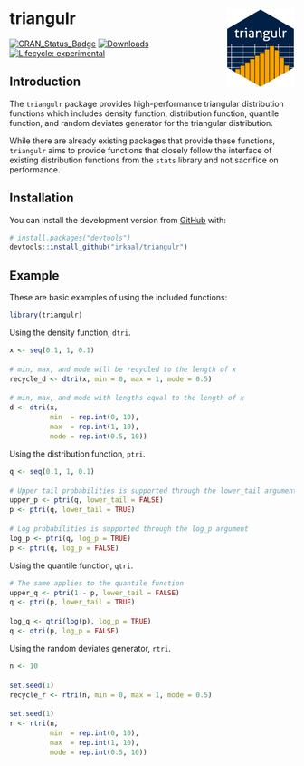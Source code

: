 
<!-- README.md is generated from README.Rmd. Please edit that file -->

# triangulr <a href="https://irkaal.github.io/triangulr"><img src="man/figures/logo.png" align="right" height="139" /></a>

[![CRAN\_Status\_Badge](http://www.r-pkg.org/badges/version/triangulr)](http://cran.r-project.org/web/packages/triangulr)
[![Downloads](http://cranlogs.r-pkg.org/badges/triangulr)](http://cran.rstudio.com/package=triangulr)
[![Lifecycle:
experimental](https://img.shields.io/badge/lifecycle-experimental-orange.svg)](https://www.tidyverse.org/lifecycle/#experimental)

## Introduction

The `triangulr` package provides high-performance triangular
distribution functions which includes density function, distribution
function, quantile function, and random deviates generator for the
triangular distribution.

While there are already existing packages that provide these functions,
`triangulr` aims to provide functions that closely follow the interface
of existing distribution functions from the `stats` library and not
sacrifice on performance.

## Installation

<!-- You can install the released version of triangulr from [CRAN](https://CRAN.R-project.org) with: -->

<!-- ``` r -->

<!-- install.packages("triangulr") -->

<!-- ``` -->

<!-- And the development version from [GitHub](https://github.com/) with: -->

You can install the development version from
[GitHub](https://github.com/) with:

``` r
# install.packages("devtools")
devtools::install_github("irkaal/triangulr")
```

## Example

These are basic examples of using the included functions:

``` r
library(triangulr)
```

Using the density function, `dtri`.

``` r
x <- seq(0.1, 1, 0.1)

# min, max, and mode will be recycled to the length of x
recycle_d <- dtri(x, min = 0, max = 1, mode = 0.5)

# min, max, and mode with lengths equal to the length of x
d <- dtri(x,
          min  = rep.int(0, 10),
          max  = rep.int(1, 10),
          mode = rep.int(0.5, 10))
```

Using the distribution function, `ptri`.

``` r
q <- seq(0.1, 1, 0.1)

# Upper tail probabilities is supported through the lower_tail argument
upper_p <- ptri(q, lower_tail = FALSE)
p <- ptri(q, lower_tail = TRUE)

# Log probabilities is supported through the log_p argument
log_p <- ptri(q, log_p = TRUE)
p <- ptri(q, log_p = FALSE)
```

Using the quantile function, `qtri`.

``` r
# The same applies to the quantile function
upper_q <- ptri(1 - p, lower_tail = FALSE)
q <- ptri(p, lower_tail = TRUE)

log_q <- qtri(log(p), log_p = TRUE)
q <- qtri(p, log_p = FALSE)
```

Using the random deviates generator, `rtri`.

``` r
n <- 10

set.seed(1)
recycle_r <- rtri(n, min = 0, max = 1, mode = 0.5)

set.seed(1)
r <- rtri(n,
          min  = rep.int(0, 10),
          max  = rep.int(1, 10),
          mode = rep.int(0.5, 10))
```
